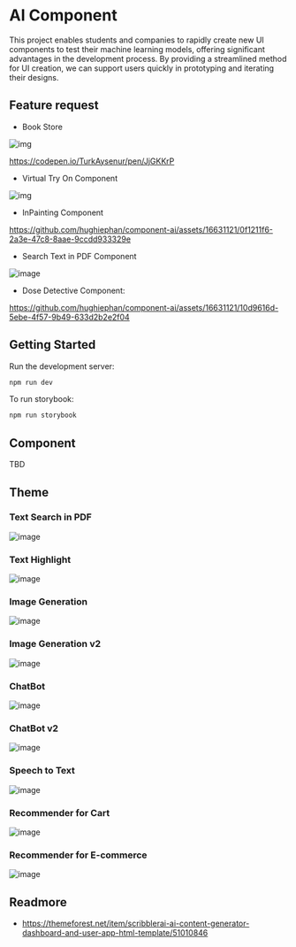 # AI Component

This project enables students and companies to rapidly create new UI components to test their machine learning models, offering significant advantages in the development process. By providing a streamlined method for UI creation, we can support users quickly in prototyping and iterating their designs. 

## Feature request

- Book Store

![img](https://github.com/user-attachments/assets/65582f2e-555b-4d3e-bf30-23434ec5c160)

https://codepen.io/TurkAysenur/pen/JjGKKrP

- Virtual Try On Component

![img](https://preview.redd.it/idm-vton-virtual-try-on-is-just-another-level-extreme-v0-ra3d6y2tdxwc1.png?width=640&crop=smart&auto=webp&s=42fb826f419cbc0213ba267430dd41aaf73cfda6)

- InPainting Component

https://github.com/hughiephan/component-ai/assets/16631121/0f1211f6-2a3e-47c8-8aae-9ccdd933329e

- Search Text in PDF Component

![image](https://github.com/hughiephan/ai-component/assets/16631121/56a7d792-372f-4a3c-bb24-c84a050ed540)

- Dose Detective Component:

https://github.com/hughiephan/component-ai/assets/16631121/10d9616d-5ebe-4f57-9b49-633d2b2e2f04

## Getting Started

Run the development server:

```bash
npm run dev
```

To run storybook:

```bash
npm run storybook
```

## Component

TBD

## Theme

### Text Search in PDF

![image](https://github.com/hughiephan/component-ai/assets/16631121/e5585794-ca96-4f4a-8955-beabe336dfc1)

### Text Highlight

![image](https://github.com/hughiephan/component-ai/assets/16631121/44b104da-4822-44e8-b14d-3e1c625022f1)

### Image Generation

![image](https://github.com/hughiephan/component-ai/assets/16631121/d4851f7e-26e9-49d1-ad91-262e474f3cce)

### Image Generation v2

![image](https://github.com/hughiephan/component-ai/assets/16631121/de268560-a4f0-4d8c-b300-f122c623eed1)

### ChatBot

![image](https://github.com/hughiephan/component-ai/assets/16631121/c49ee0e5-c2ef-4ac0-b137-d8c0814bb952)

### ChatBot v2

![image](https://github.com/hughiephan/component-ai/assets/16631121/a066dad0-011c-4358-ad5f-99dfbc0deec3)

### Speech to Text

![image](https://github.com/hughiephan/component-ai/assets/16631121/a3ff473b-eed8-4e7e-ace8-1ac9b0566461)

### Recommender for Cart

![image](https://github.com/hughiephan/component-ai/assets/16631121/a118cd55-8b11-4899-96f0-4dbf4305598d)

### Recommender for E-commerce

![image](https://github.com/hughiephan/component-ai/assets/16631121/7cbc8357-999a-45f8-97aa-25a99ce1434a)

## Readmore
- https://themeforest.net/item/scribblerai-ai-content-generator-dashboard-and-user-app-html-template/51010846
